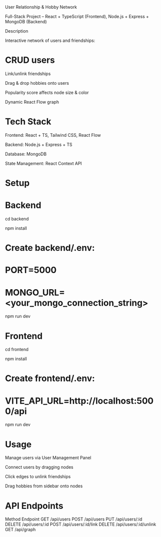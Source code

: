 User Relationship & Hobby Network

Full-Stack Project – React + TypeScript (Frontend), Node.js + Express + MongoDB (Backend)

Description

Interactive network of users and friendships:

# CRUD users

Link/unlink friendships

Drag & drop hobbies onto users

Popularity score affects node size & color

Dynamic React Flow graph

# Tech Stack

Frontend: React + TS, Tailwind CSS, React Flow

Backend: Node.js + Express + TS

Database: MongoDB

State Management: React Context API


# Setup

# Backend

 cd backend

 npm install

# Create backend/.env:
# PORT=5000
# MONGO_URL=<your_mongo_connection_string>

 npm run dev

# Frontend

cd frontend

npm install

# Create frontend/.env:
# VITE_API_URL=http://localhost:5000/api

npm run dev

# Usage

Manage users via User Management Panel

Connect users by dragging nodes

Click edges to unlink friendships

Drag hobbies from sidebar onto nodes

# API Endpoints
Method	Endpoint
GET	/api/users
POST	/api/users
PUT	/api/users/:id
DELETE	/api/users/:id
POST	/api/users/:id/link
DELETE	/api/users/:id/unlink
GET	/api/graph